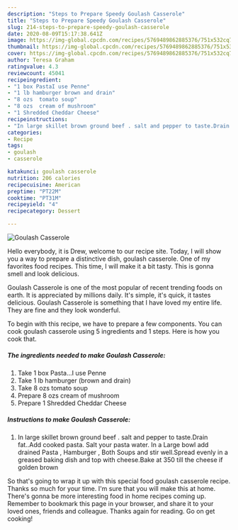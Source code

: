 ```yaml
---
description: "Steps to Prepare Speedy Goulash Casserole"
title: "Steps to Prepare Speedy Goulash Casserole"
slug: 214-steps-to-prepare-speedy-goulash-casserole
date: 2020-08-09T15:17:38.641Z
image: https://img-global.cpcdn.com/recipes/5769489862885376/751x532cq70/goulash-casserole-recipe-main-photo.jpg
thumbnail: https://img-global.cpcdn.com/recipes/5769489862885376/751x532cq70/goulash-casserole-recipe-main-photo.jpg
cover: https://img-global.cpcdn.com/recipes/5769489862885376/751x532cq70/goulash-casserole-recipe-main-photo.jpg
author: Teresa Graham
ratingvalue: 4.3
reviewcount: 45041
recipeingredient:
- "1 box PastaI use Penne"
- "1 lb hamburger brown and drain"
- "8 ozs  tomato soup"
- "8 ozs  cream of mushroom"
- "1 Shredded Cheddar Cheese"
recipeinstructions:
- "In large skillet brown ground beef . salt and pepper to taste.Drain fat..Add cooked pasta. Salt your pasta water. In a Large bowl add drained Pasta , Hamburger , Both Soups and stir well.Spread evenly in a greased baking dish and top with cheese.Bake at 350 till the cheese if golden brown"
categories:
- Recipe
tags:
- goulash
- casserole

katakunci: goulash casserole 
nutrition: 206 calories
recipecuisine: American
preptime: "PT22M"
cooktime: "PT31M"
recipeyield: "4"
recipecategory: Dessert

---
```



![Goulash Casserole](https://img-global.cpcdn.com/recipes/5769489862885376/751x532cq70/goulash-casserole-recipe-main-photo.jpg)

Hello everybody, it is Drew, welcome to our recipe site. Today, I will show you a way to prepare a distinctive dish, goulash casserole. One of my favorites food recipes. This time, I will make it a bit tasty. This is gonna smell and look delicious.

Goulash Casserole is one of the most popular of recent trending foods on earth. It is appreciated by millions daily. It's simple, it's quick, it tastes delicious. Goulash Casserole is something that I have loved my entire life. They are fine and they look wonderful.




To begin with this recipe, we have to prepare a few components. You can cook goulash casserole using 5 ingredients and 1 steps. Here is how you cook that.

<!--inarticleads1-->

##### The ingredients needed to make Goulash Casserole:

1. Take 1 box Pasta...I use Penne
1. Take 1 lb hamburger (brown and drain)
1. Take 8 ozs  tomato soup
1. Prepare 8 ozs  cream of mushroom
1. Prepare 1 Shredded Cheddar Cheese




<!--inarticleads2-->

##### Instructions to make Goulash Casserole:

1. In large skillet brown ground beef . salt and pepper to taste.Drain fat..Add cooked pasta. Salt your pasta water. In a Large bowl add drained Pasta , Hamburger , Both Soups and stir well.Spread evenly in a greased baking dish and top with cheese.Bake at 350 till the cheese if golden brown




So that's going to wrap it up with this special food goulash casserole recipe. Thanks so much for your time. I'm sure that you will make this at home. There's gonna be more interesting food in home recipes coming up. Remember to bookmark this page in your browser, and share it to your loved ones, friends and colleague. Thanks again for reading. Go on get cooking!
